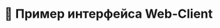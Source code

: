 # 💾 Пример интерфейса Web-Client
<!--
<p align="center">
<img src="https://raw.githubusercontent.com/DmPanf/PyQt6_FastAPI_HQ-SAM/main/images/pyqt6_01.jpg" width="40%" />
</p>
-->
